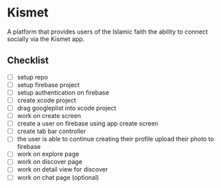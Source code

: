 # Kismet

A platform that provides users of the Islamic faith the ability to connect socially via the Kismet app. 

## Checklist

- [ ] setup repo
- [ ] setup firebase project 
- [ ] setup authentication on firebase 
- [ ] create xcode project 
- [ ] drag googleplist into xcode project 
- [ ] work on create screen 
- [ ] create a user on firebase using app create screen 
- [ ] create tab bar controller 
- [ ] the user is able to continue creating their profile upload their photo to firebase 
- [ ] work on explore page 
- [ ] work on discover page 
- [ ] work on detail view for discover 
- [ ] work on chat page (optional)
